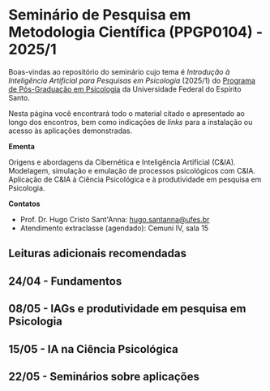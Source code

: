 # Seminário de Pesquisa em Metodologia Científica (PPGP0104) - 2025/1

Boas-vindas ao repositório do seminário cujo tema é *Introdução à Inteligência Artificial para Pesquisas em Psicologia* (2025/1) do [Programa de Pós-Graduação em Psicologia](https://psicologia.ufes.br/pt-br/pos-graduacao/PPGP) da Universidade Federal do Espírito Santo. 

Nesta página você encontrará todo o material citado e apresentado ao longo dos encontros, bem como indicações de *links* para a instalação ou acesso às aplicações demonstradas.

**Ementa**

Origens e abordagens da Cibernética e Inteligência Artificial (C&IA). Modelagem, simulação e emulação de processos psicológicos com C&IA. Aplicação de C&IA à Ciência Psicológica e à produtividade em pesquisa em Psicologia.  

**Contatos**
* Prof. Dr. Hugo Cristo Sant'Anna: [hugo.santanna@ufes.br](mailto:hugo.santanna@ufes.br)
* Atendimento extraclasse (agendado): Cemuni IV, sala 15

## Leituras adicionais recomendadas 



## 24/04 - Fundamentos

## 08/05 - IAGs e produtividade em pesquisa em Psicologia

## 15/05 - IA na Ciência Psicológica

## 22/05 - Seminários sobre aplicações